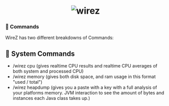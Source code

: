 <h1 align="center">
	<img
		alt="wirez"
		src="https://i.postimg.cc/yxhZZWT8/image-2022-02-18-164450.png">
</h1>

### 🔌 Commands

WireZ has two different breakdowns of Commands:

## 🔌 System Commands
* /wirez cpu (gives realtime CPU results and realtime CPU averages of both system and processed CPU)
* /wirez memory (gives both disk space, and ram usage in this format "used / total")
* /wirez heapdump (gives you a paste with a key with a full analysis of your platforms memory. JVM interaction to see the amount of bytes and instances each Java class takes up.)

